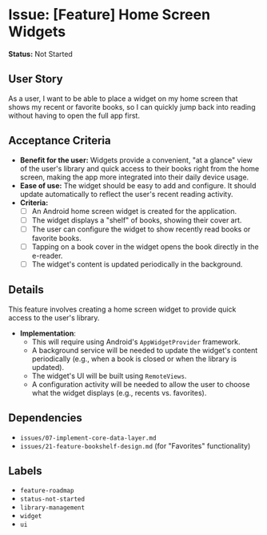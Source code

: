 # Issue: [Feature] Home Screen Widgets

**Status:** Not Started

## User Story
As a user, I want to be able to place a widget on my home screen that shows my recent or favorite books, so I can quickly jump back into reading without having to open the full app first.

## Acceptance Criteria
- **Benefit for the user:** Widgets provide a convenient, "at a glance" view of the user's library and quick access to their books right from the home screen, making the app more integrated into their daily device usage.
- **Ease of use:** The widget should be easy to add and configure. It should update automatically to reflect the user's recent reading activity.
- **Criteria:**
    - [ ] An Android home screen widget is created for the application.
    - [ ] The widget displays a "shelf" of books, showing their cover art.
    - [ ] The user can configure the widget to show recently read books or favorite books.
    - [ ] Tapping on a book cover in the widget opens the book directly in the e-reader.
    - [ ] The widget's content is updated periodically in the background.

## Details
This feature involves creating a home screen widget to provide quick access to the user's library.

- **Implementation**:
    - This will require using Android's `AppWidgetProvider` framework.
    - A background service will be needed to update the widget's content periodically (e.g., when a book is closed or when the library is updated).
    - The widget's UI will be built using `RemoteViews`.
    - A configuration activity will be needed to allow the user to choose what the widget displays (e.g., recents vs. favorites).

## Dependencies
- `issues/07-implement-core-data-layer.md`
- `issues/21-feature-bookshelf-design.md` (for "Favorites" functionality)

## Labels
- `feature-roadmap`
- `status-not-started`
- `library-management`
- `widget`
- `ui`
